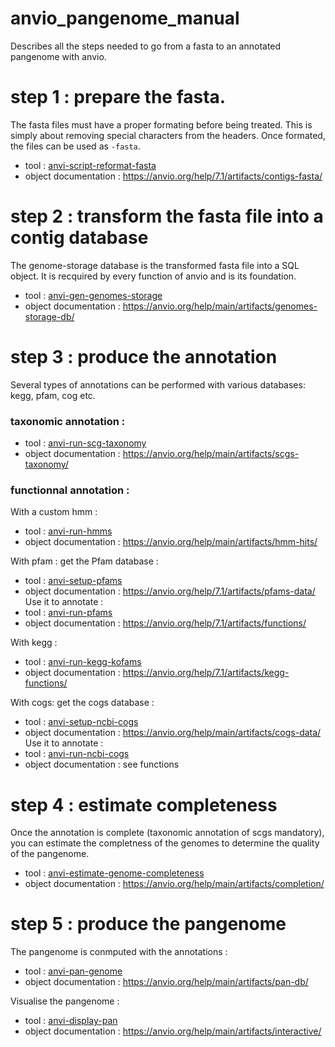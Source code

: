 # anvio_pangenome_manual
Describes all the steps needed to go from a fasta to an annotated pangenome with anvio.

# step 1 : prepare the fasta.

The fasta files must have a proper formating before being treated. This is simply about removing special characters from the headers. Once formated, the files can be used as `-fasta`.

* tool : [anvi-script-reformat-fasta](https://anvio.org/help/7.1/programs/anvi-script-reformat-fasta/)
* object documentation : https://anvio.org/help/7.1/artifacts/contigs-fasta/

# step 2 : transform the fasta file into a contig database

The genome-storage database is the transformed fasta file into a SQL object. It is recquired by every function of anvio and is its foundation.

* tool : [anvi-gen-genomes-storage](https://anvio.org/help/main/programs/anvi-gen-genomes-storage/)
* object documentation : https://anvio.org/help/main/artifacts/genomes-storage-db/

# step 3 : produce the annotation

Several types of annotations can be performed with various databases: kegg, pfam, cog etc.

### taxonomic annotation :

* tool : [anvi-run-scg-taxonomy](https://anvio.org/help/main/programs/anvi-run-scg-taxonomy/)
* object documentation : https://anvio.org/help/main/artifacts/scgs-taxonomy/

### functionnal annotation :

With a custom hmm :
* tool : [anvi-run-hmms](https://anvio.org/help/main/programs/anvi-run-hmms/)
* object documentation : https://anvio.org/help/main/artifacts/hmm-hits/

With pfam :
get the Pfam database : 
* tool : [anvi-setup-pfams](https://anvio.org/help/7.1/programs/anvi-setup-pfams/)
* object documentation : https://anvio.org/help/7.1/artifacts/pfams-data/
Use it to annotate :
* tool : [anvi-run-pfams](https://anvio.org/help/7.1/programs/anvi-run-pfams/)
* object documentation : https://anvio.org/help/7.1/artifacts/functions/

With kegg :
* tool : [anvi-run-kegg-kofams](https://anvio.org/help/7.1/programs/anvi-run-kegg-kofams/)
* object documentation : https://anvio.org/help/7.1/artifacts/kegg-functions/

With cogs:
get the cogs database :
* tool : [anvi-setup-ncbi-cogs](https://anvio.org/help/main/programs/anvi-setup-ncbi-cogs/)
* object documentation : https://anvio.org/help/main/artifacts/cogs-data/
Use it to annotate :
* tool : [anvi-run-ncbi-cogs](https://anvio.org/help/main/programs/anvi-run-ncbi-cogs/)
* object documentation : see functions

# step 4 : estimate completeness

Once the annotation is complete (taxonomic annotation of scgs mandatory), you can estimate the completness of the genomes to determine the quality of the pangenome.

* tool : [anvi-estimate-genome-completeness](https://anvio.org/help/main/programs/anvi-estimate-genome-completeness/)
* object documentation : https://anvio.org/help/main/artifacts/completion/

# step 5 : produce the pangenome

The pangenome is conmputed with the annotations :

* tool : [anvi-pan-genome](https://anvio.org/help/main/programs/anvi-pan-genome/)
* object documentation : https://anvio.org/help/main/artifacts/pan-db/

Visualise the pangenome :

* tool : [anvi-display-pan](https://anvio.org/help/main/programs/anvi-display-pan/)
* object documentation : https://anvio.org/help/main/artifacts/interactive/


